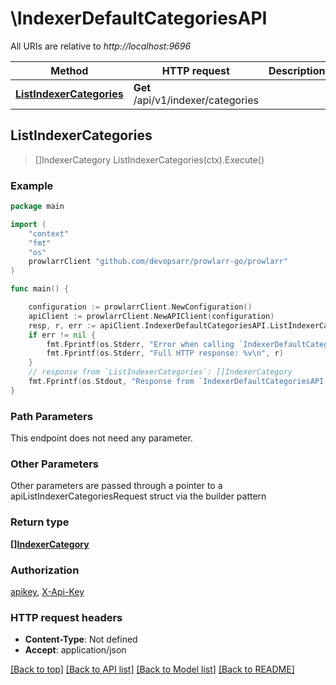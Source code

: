 # \IndexerDefaultCategoriesAPI

All URIs are relative to *http://localhost:9696*

Method | HTTP request | Description
------------- | ------------- | -------------
[**ListIndexerCategories**](IndexerDefaultCategoriesAPI.md#ListIndexerCategories) | **Get** /api/v1/indexer/categories | 



## ListIndexerCategories

> []IndexerCategory ListIndexerCategories(ctx).Execute()



### Example

```go
package main

import (
	"context"
	"fmt"
	"os"
	prowlarrClient "github.com/devopsarr/prowlarr-go/prowlarr"
)

func main() {

	configuration := prowlarrClient.NewConfiguration()
	apiClient := prowlarrClient.NewAPIClient(configuration)
	resp, r, err := apiClient.IndexerDefaultCategoriesAPI.ListIndexerCategories(context.Background()).Execute()
	if err != nil {
		fmt.Fprintf(os.Stderr, "Error when calling `IndexerDefaultCategoriesAPI.ListIndexerCategories``: %v\n", err)
		fmt.Fprintf(os.Stderr, "Full HTTP response: %v\n", r)
	}
	// response from `ListIndexerCategories`: []IndexerCategory
	fmt.Fprintf(os.Stdout, "Response from `IndexerDefaultCategoriesAPI.ListIndexerCategories`: %v\n", resp)
}
```

### Path Parameters

This endpoint does not need any parameter.

### Other Parameters

Other parameters are passed through a pointer to a apiListIndexerCategoriesRequest struct via the builder pattern


### Return type

[**[]IndexerCategory**](IndexerCategory.md)

### Authorization

[apikey](../README.md#apikey), [X-Api-Key](../README.md#X-Api-Key)

### HTTP request headers

- **Content-Type**: Not defined
- **Accept**: application/json

[[Back to top]](#) [[Back to API list]](../README.md#documentation-for-api-endpoints)
[[Back to Model list]](../README.md#documentation-for-models)
[[Back to README]](../README.md)

